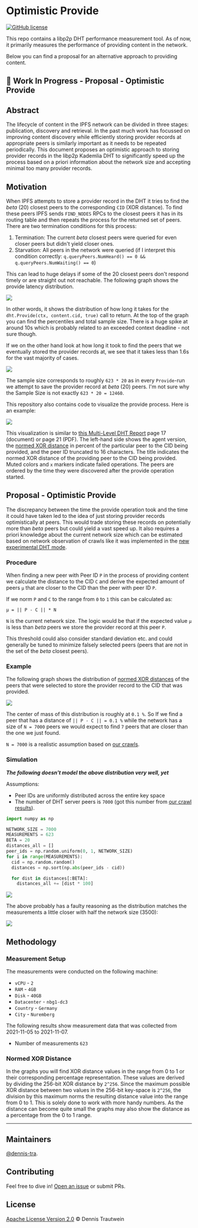 # Optimistic Provide

[![GitHub license](https://img.shields.io/github/license/dennis-tra/tenma-probe)](https://github.com/dennis-tra/tenma-probe/blob/main/LICENSE)

This repo contains a libp2p DHT performance measurement tool. As of now, it primarily measures the performance of providing content in the network.

Below you can find a proposal for an alternative approach to providing content.

## 🚧 Work In Progress - Proposal - Optimistic Provide

## Abstract

The lifecycle of content in the IPFS network can be divided in three stages: publication, discovery and retrieval.
In the past much work has focussed on improving content discovery while efficiently storing provider records at appropriate peers is similarly important as it needs to be repeated periodically.
This document proposes an optimistic approach to storing provider records in the libp2p Kademlia DHT to significantly speed up the process 
based on a priori information about the network size and accepting minimal too many provider records.

## Motivation

When IPFS attempts to store a provider record in the DHT it tries to find the _beta_ (20) closest peers to the corresponding `CID` (XOR distance).
To find these peers IPFS sends `FIND_NODES` RPCs to the closest peers it has in its routing table and then repeats the process for the returned set of peers.
There are two termination conditions for this process:

1. Termination: The current _beta_ closest peers were queried for even closer peers but didn't yield closer ones.
2. Starvation: All peers in the network were queried (if I interpret this condition correctly: `q.queryPeers.NumHeard() == 0 && q.queryPeers.NumWaiting() == 0`)

This can lead to huge delays if some of the 20 closest peers don't respond timely or are straight out not reachable.
The following graph shows the provide latency distribution.

![](./plots/provide_latencies.png)

In other words, it shows the distribution of how long it takes for the `dht.Provide(ctx, content.cid, true)` call to return.
At the top of the graph you can find the percentiles and total sample size. There is a huge spike at around 10s which is probably related to an exceeded context deadline - not sure though.

If we on the other hand look at how long it took to find the peers that we eventually stored the provider records at, we see that it takes less than 1.6s for the vast majority of cases.

![](./plots/find_latencies.png)

The sample size corresponds to roughly `623 * 20` as in every `Provide`-run we attempt to save the provider record at _beta_ (20) peers. I'm not sure why the Sample Size is not exactly `623 * 20 = 12460`.

This repository also contains code to visualize the provide process. Here is an example:

![](./plots/provide_process.png)

This visualization is similar to [this Multi-Level DHT Report](https://drive.google.com/file/d/1OfFyi4VO3itNc3O-YoUqW1Q6D0Fp1Crz/view) page 17 (document) or page 21 (PDF).
The left-hand side shows the agent version, the [normed XOR distance](#normed-xor-distance) in percent of the particular peer to the CID being provided, and the peer ID truncated to 16 characters.
The title indicates the normed XOR distance of the providing peer to the CID being provided.
Muted colors and `x` markers indicate failed operations.
The peers are ordered by the time they were discovered after the provide operation started.

## Proposal - Optimistic Provide

The discrepancy between the time the provide operation took and the time it could have taken led to the idea of just storing provider records optimistically at peers.
This would trade storing these records on potentially more than _beta_ peers but could yield a vast speed up.
It also requires a priori knowledge about the current network size which can be estimated based on network observation of crawls like it was implemented in the [new experimental DHT mode](https://github.com/libp2p/go-libp2p-kad-dht/releases/tag/v0.12.0).

### Procedure

When finding a new peer with Peer ID `P` in the process of providing content we calculate the distance to the CID `C` and derive the expected amount of peers `μ` that are closer to the CID than the peer with peer ID `P`.

If we norm `P` and `C` to the range from `0` to `1` this can be calculated as:

```
μ = || P - C || * N
```

`N` is the current network size. The logic would be that if the expected value `μ` is less than _beta_ peers we store the provider record at this peer `P`.

This threshold could also consider standard deviation etc. and could generally be tuned to minimize falsely selected peers (peers that are not in the set of the _beta_ closest peers).

### Example

The following graph shows the distribution of [normed XOR distances](#normed-xor-distance) of the peers that were selected to store the provider record to the CID that was provided.

![](./plots/peer_distances.png)

 The center of mass of this distribution is roughly at `0.1 %`.
So If we find a peer that has a distance of `|| P - C || = 0.1 %` while the network has a size of `N = 7000` peers we would expect to find `7` peers that are closer than the one we just found. 

`N = 7000` is a realistic assumption based on [our crawls](https://github.com/dennis-tra/nebula-crawler).

### Simulation

_**The following doesn't model the above distribution very well, yet**_

Assumptions:

- Peer IDs are uniformly distributed across the entire key space
- The number of DHT server peers is `7000` (got this number from [our crawl results](https://github.com/dennis-tra/nebula-crawler)).

```python
import numpy as np

NETWORK_SIZE = 7000
MEASUREMENTS = 623
BETA = 20
distances_all = []
peer_ids = np.random.uniform(0, 1, NETWORK_SIZE)
for i in range(MEASUREMENTS):
  cid = np.random.random()
  distances = np.sort(np.abs(peer_ids - cid))

  for dist in distances[:BETA]:
    distances_all += [dist * 100]
``` 

![](./plots/peer_distance_sim_7000.png)

The above probably has a faulty reasoning as the distribution matches the measurements a little closer with half the network size (3500):

![](./plots/peer_distance_sim_3500.png)


## Methodology

### Measurement Setup

The measurements were conducted on the following machine:

- `vCPU` - `2`
- `RAM` - `4GB`
- `Disk` - `40GB`
- `Datacenter` - `nbg1-dc3`
- `Country` - `Germany`
- `City` - `Nuremberg`

The following results show measurement data that was collected from 2021-11-05 to 2021-11-07.

- Number of measurements `623`


### Normed XOR Distance

In the graphs you will find XOR distance values in the range from 0 to 1 or their corresponding percentage representation. These values are derived by dividing the 256-bit XOR distance by `2^256`. Since the maximum possible XOR distance between two values in the 256-bit key-space is `2^256`, the division by this maximum norms the resulting distance value into the range from 0 to 1. This is solely done to work with more handy numbers. As the distance can become quite small the graphs may also show the distance as a percentage from the 0 to 1 range.

---

## Maintainers

[@dennis-tra](https://github.com/dennis-tra).

## Contributing

Feel free to dive in! [Open an issue](https://github.com/dennis-tra/tenma-probe/issues/new) or submit PRs.

## License

[Apache License Version 2.0](LICENSE) © Dennis Trautwein
